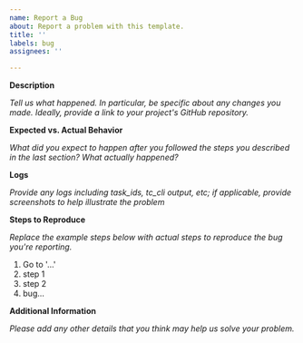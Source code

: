 ```yaml
---
name: Report a Bug
about: Report a problem with this template.
title: ''
labels: bug
assignees: ''

---
```


**Description**

_Tell us what happened. In particular, be specific about any changes you made. Ideally, provide a link to your project's GitHub repository._

**Expected vs. Actual Behavior**

_What did you expect to happen after you followed the steps you described in the last section? What actually happened?_

**Logs**

_Provide any logs including task_ids, tc_cli output, etc; if
applicable, provide screenshots to help illustrate the problem_

**Steps to Reproduce**

_Replace the example steps below with actual steps to reproduce the bug you're reporting._

1. Go to '...'
2. step 1
3. step 2
4. bug...

**Additional Information**

_Please add any other details that you think may help us solve your problem._
